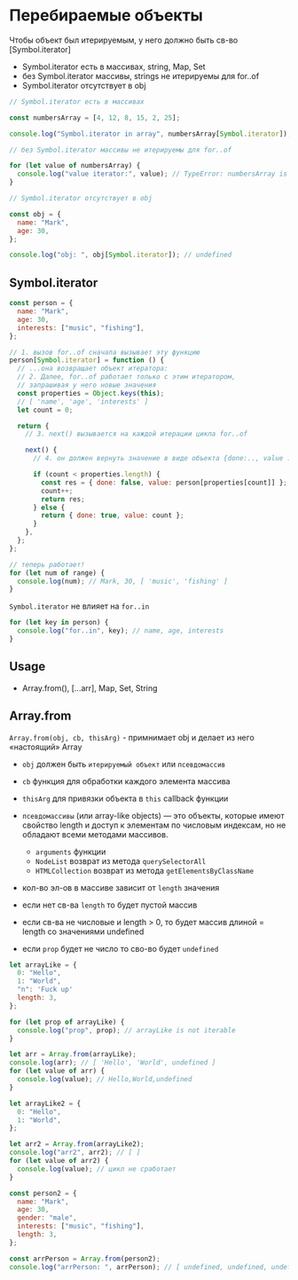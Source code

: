 # Перебираемые объекты

Чтобы объект был итерируемым, у него должно быть св-во [Symbol.iterator]

- Symbol.iterator есть в массивах, string, Map, Set
- без Symbol.iterator массивы, strings не итерируемы для for..of
- Symbol.iterator отсутствует в obj

```js
// Symbol.iterator есть в массивах

const numbersArray = [4, 12, 8, 15, 2, 25];

console.log("Symbol.iterator in array", numbersArray[Symbol.iterator]); //
```

```js
// без Symbol.iterator массивы не итерируемы для for..of

for (let value of numbersArray) {
  console.log("value iterator:", value); // TypeError: numbersArray is not iterable
}
```

```js
// Symbol.iterator отсутствует в obj

const obj = {
  name: "Mark",
  age: 30,
};

console.log("obj: ", obj[Symbol.iterator]); // undefined
```

## Symbol.iterator

```js
const person = {
  name: "Mark",
  age: 30,
  interests: ["music", "fishing"],
};

// 1. вызов for..of сначала вызывает эту функцию
person[Symbol.iterator] = function () {
  // ...она возвращает объект итератора:
  // 2. Далее, for..of работает только с этим итератором,
  // запрашивая у него новые значения
  const properties = Object.keys(this);
  // [ 'name', 'age', 'interests' ]
  let count = 0;

  return {
    // 3. next() вызывается на каждой итерации цикла for..of

    next() {
      // 4. он должен вернуть значение в виде объекта {done:.., value :...}

      if (count < properties.length) {
        const res = { done: false, value: person[properties[count]] };
        count++;
        return res;
      } else {
        return { done: true, value: count };
      }
    },
  };
};

// теперь работает!
for (let num of range) {
  console.log(num); // Mark, 30, [ 'music', 'fishing' ]
}
```

`Symbol.iterator` не влияет на `for..in`

```js
for (let key in person) {
  console.log("for..in", key); // name, age, interests
}
```

## Usage

- Array.from(), [...arr], Map, Set, String

## Array.from

`Array.from(obj, cb, thisArg)` - примнимает obj и делает из него «настоящий» Array

- `obj` должен быть `итерируемый объект` или `псевдомассив`
- `cb` функция для обработки каждого элемента массива
- `thisArg` для привязки объекта в `this` callback функции

- `псевдомассивы` (или array-like objects) — это объекты, которые имеют свойство length и доступ к элементам по числовым индексам, но не обладают всеми методами массивов.

  - `arguments` функции
  - `NodeList` возврат из метода `querySelectorAll`
  - `HTMLCollection` возврат из метода `getElementsByClassName`

- кол-во эл-ов в массиве зависит от `length` значения
- если нет св-ва `length` то будет пустой массив
- если св-ва не числовые и length > 0, то будет массив длиной = length со значениями undefined
- если `prop` будет не число то сво-во будет `undefined`

```js
let arrayLike = {
  0: "Hello",
  1: "World",
  "n": 'Fuck up'
  length: 3,
};

for (let prop of arrayLike) {
  console.log("prop", prop); // arrayLike is not iterable
}

let arr = Array.from(arrayLike);
console.log(arr); // [ 'Hello', 'World', undefined ]
for (let value of arr) {
  console.log(value); // Hello,World,undefined
}

let arrayLike2 = {
  0: "Hello",
  1: "World",
};

let arr2 = Array.from(arrayLike2);
console.log("arr2", arr2); // [ ]
for (let value of arr2) {
  console.log(value); // цикл не сработает
}
```

```js
const person2 = {
  name: "Mark",
  age: 30,
  gender: "male",
  interests: ["music", "fishing"],
  length: 3,
};

const arrPerson = Array.from(person2);
console.log("arrPerson: ", arrPerson); // [ undefined, undefined, undefined ]
```
